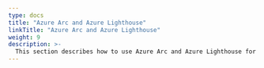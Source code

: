 ```yaml
---
type: docs
title: "Azure Arc and Azure Lighthouse"
linkTitle: "Azure Arc and Azure Lighthouse"
weight: 9
description: >-
  This section describes how to use Azure Arc and Azure Lighthouse for unified operations.
---
```

